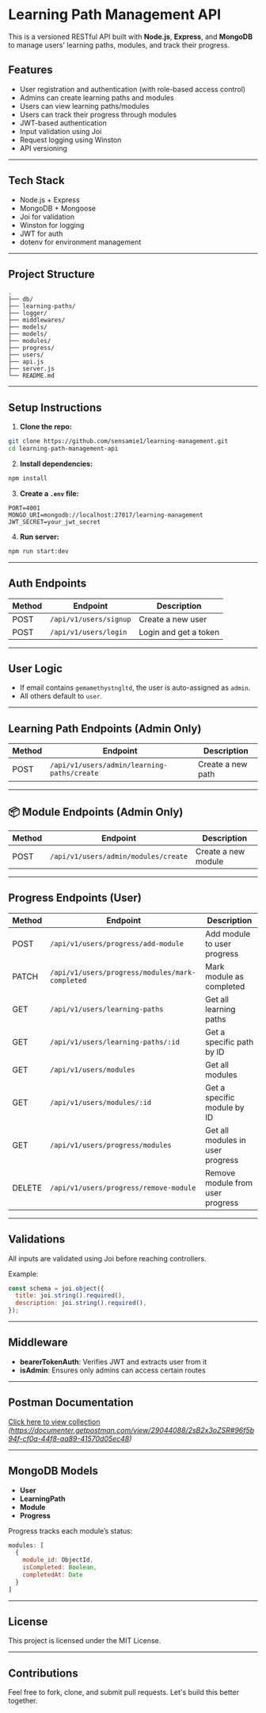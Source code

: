 # Learning Path Management API

This is a versioned RESTful API built with **Node.js**, **Express**, and **MongoDB** to manage users' learning paths, modules, and track their progress.

## Features

- User registration and authentication (with role-based access control)
- Admins can create learning paths and modules
- Users can view learning paths/modules
- Users can track their progress through modules
- JWT-based authentication
- Input validation using Joi
- Request logging using Winston
- API versioning

---

## Tech Stack

- Node.js + Express
- MongoDB + Mongoose
- Joi for validation
- Winston for logging
- JWT for auth
- dotenv for environment management

---

## Project Structure

```
.
├── db/
├── learning-paths/
├── logger/
├── middlewares/
├── models/
├── models/
├── modules/
├── progress/
├── users/
├── api.js
├── server.js
└── README.md
```

---

## Setup Instructions

1. **Clone the repo:**

```bash
git clone https://github.com/sensamie1/learning-management.git
cd learning-path-management-api
```

2. **Install dependencies:**

```bash
npm install
```

3. **Create a `.env` file:**

```
PORT=4001
MONGO_URI=mongodb://localhost:27017/learning-management
JWT_SECRET=your_jwt_secret
```

4. **Run server:**

```bash
npm run start:dev
```

---

## Auth Endpoints

| Method | Endpoint              | Description           |
|--------|-----------------------|-----------------------|
| POST   | `/api/v1/users/signup`| Create a new user     |
| POST   | `/api/v1/users/login` | Login and get a token |

---

## User Logic

- If email contains `gemamethystngltd`, the user is auto-assigned as `admin`.
- All others default to `user`.

---

## Learning Path Endpoints (Admin Only)

| Method | Endpoint                                         | Description               |
|--------|--------------------------------------------------|---------------------------|
| POST   | `/api/v1/users/admin/learning-paths/create`      | Create a new path         |


---

## 📦 Module Endpoints (Admin Only)

| Method | Endpoint                                     | Description               |
|--------|----------------------------------------------|---------------------------|
| POST   | `/api/v1/users/admin/modules/create`         | Create a new module       |


---

## Progress Endpoints (User)

| Method | Endpoint                                             | Description                        |
|--------|------------------------------------------------------|------------------------------------|
| POST   | `/api/v1/users/progress/add-module`                  | Add module to user progress        |
| PATCH  | `/api/v1/users/progress/modules/mark-completed`      | Mark module as completed           |
| GET    | `/api/v1/users/learning-paths`                       | Get all learning paths             |
| GET    | `/api/v1/users/learning-paths/:id`                   | Get a specific path by ID          |
| GET    | `/api/v1/users/modules`                              | Get all modules                    |
| GET    | `/api/v1/users/modules/:id`                          | Get a specific module by ID        |
| GET    | `/api/v1/users/progress/modules`                     | Get all modules in user progress   |
| DELETE | `/api/v1/users/progress/remove-module`               | Remove module from user progress   |

---

## Validations

All inputs are validated using Joi before reaching controllers.

Example:

```js
const schema = joi.object({
  title: joi.string().required(),
  description: joi.string().required(),
});
```

---

## Middleware

- **bearerTokenAuth**: Verifies JWT and extracts user from it
- **isAdmin**: Ensures only admins can access certain routes

---

## Postman Documentation

[Click here to view collection](#) *(https://documenter.getpostman.com/view/29044088/2sB2x3oZSR#96f5b94f-cf0a-44f8-aa89-41570d05ec48)*

---

## MongoDB Models

- **User**
- **LearningPath**
- **Module**
- **Progress**

Progress tracks each module’s status:

```js
modules: [
  {
    module_id: ObjectId,
    isCompleted: Boolean,
    completedAt: Date
  }
]
```

---

## License

This project is licensed under the MIT License.

---

## Contributions

Feel free to fork, clone, and submit pull requests. Let's build this better together.